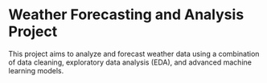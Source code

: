 # Weather Forecasting and Analysis Project
 This project aims to analyze and forecast weather data using a combination of data cleaning, exploratory data analysis (EDA), and advanced machine learning models.
